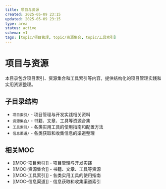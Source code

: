 ```yaml
---
title: 项目与资源
created: 2025-05-09 23:15
updated: 2025-05-09 23:15
type: area
status: active
schema: v1
tags: [topic/项目管理, topic/资源集合, topic/工具索引]
---
```


# 项目与资源

本目录包含项目索引、资源集合和工具索引等内容，提供结构化的项目管理实践和实用资源整理。

## 子目录结构

- `项目索引/` - 项目管理与开发实践相关资料
- `资源集合/` - 书籍、文章、工具等资源合集
- `工具索引/` - 各类实用工具的使用指南和配置方法
- `信息渠道/` - 各类获取和收集信息的渠道整理

## 相关MOC

- [[MOC-项目索引]] - 项目管理与开发实践
- [[MOC-资源集合]] - 书籍、文章、工具等资源
- [[MOC-工具索引]] - 各类实用工具的使用指南 
- [[MOC-信息渠道]] - 信息获取和收集渠道索引 